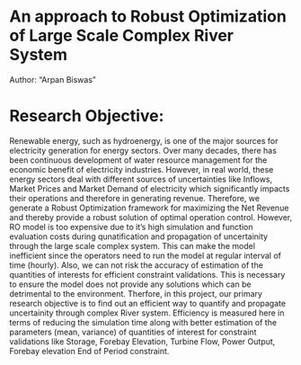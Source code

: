 
# An approach to Robust Optimization of Large Scale Complex River System

Author: “Arpan Biswas”

# Research Objective:

Renewable energy, such as hydroenergy, is one of the major sources for
electricity generation for energy sectors. Over many decades, there has
been continuous development of water resource management for the
economic benefit of electricity industries. However, in real world,
these energy sectors deal with different sources of uncertainties like
Inflows, Market Prices and Market Demand of electricity which
significantly impacts their operations and therefore in generating
revenue. Therefore, we generate a Robust Optimization framework for
maximizing the Net Revenue and thereby provide a robust solution of
optimal operation control. However, RO model is too expensive due to
it’s high simulation and function evaluation costs during
qunatification and propagation of uncertainity through the large scale
complex system. This can make the model inefficient since the operators
need to run the model at regular interval of time (hourly). Also, we can
not risk the accuracy of estimation of the quantities of interests for
efficient constraint validations. This is necessary to ensure the model
does not provide any solutions which can be detrimental to the
environment. Therfore, in this project, our primary research objective
is to find out an efficient way to quantify and propagate uncertainity
through complex River system. Efficiency is measured here in terms of
reducing the simulation time along with better estimation of the
parameters (mean, variance) of quantities of interest for constraint
validations like Storage, Forebay Elevation, Turbine Flow, Power Output,
Forebay elevation End of Period constraint.
